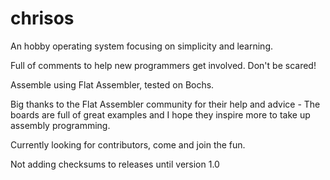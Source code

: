 chrisos
=======

An hobby operating system focusing on simplicity and learning.

Full of comments to help new programmers get involved. Don't be scared!

Assemble using Flat Assembler, tested on Bochs.

Big thanks to the Flat Assembler community for their help and advice - The boards are full of great examples and I hope they inspire more to take up assembly programming.


Currently looking for contributors, come and join the fun.


Not adding checksums to releases until version 1.0
